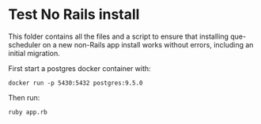 # Test No Rails install

This folder contains all the files and a script to ensure that installing que-scheduler on a new
non-Rails app install works without errors, including an initial migration.

First start a postgres docker container with:

`docker run -p 5430:5432 postgres:9.5.0`

Then run: 

`ruby app.rb`
